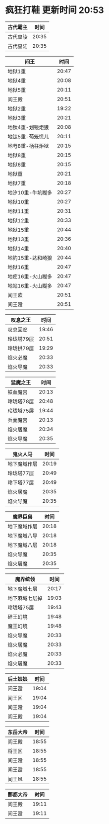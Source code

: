 # 疯狂打鞋 更新时间 20:53

| 古代霸主   | 时间    |
|--------|-------|
| 古代皇陵 | 20:35 |
| 古代皇陆 | 20:35 |

| 间王   | 时间    |
|--------|-------|
| 地狱1重 | 20:47 |
| 地狱4重 | 20:08 |
| 地狱5重 | 20:11 |
| 阎王殿 | 20:51 |
| 地狱2重 | 19:22 |
| 地狱3重 | 20:21 |
| 地钛4重-划镜炬狼 | 20:08 |
| 地钛5重-葡笼慌儿 | 20:11 |
| 地芍8重-柄柱炬狱 | 20:15 |
| 地狱8重 | 20:15 |
| 地狱6重 | 20:15 |
| 地狱重 | 20:21 |
| 地狱7重 | 20:18 |
| 地汐10重-牛坑糊多 | 20:27 |
| 地狱10重 | 20:27 |
| 地狱11重 | 20:31 |
| 地狱12重 | 20:33 |
| 地狱15重 | 20:44 |
| 地狱13重 | 20:36 |
| 地狱14重 | 20:40 |
| 地钓15重-达和崎狼 | 20:44 |
| 地狱16重 | 20:47 |
| 地疙16重-火山糊多 | 20:47 |
| 地站16重-火山糊多 | 20:47 |
| 闻王欧 | 20:51 |
| 间王殴 | 20:51 |

| 叹息之王   | 时间    |
|--------|-------|
| 叹息回廊 | 19:46 |
| 玲珑塔79层 | 20:51 |
| 玲珑拱79层 | 19:29 |
| 焰火必魔 | 20:33 |
| 焰火导魔 | 20:33 |

| 猛魔之王   | 时间    |
|--------|-------|
| 铁血魔宫 | 20:13 |
| 玲珑塔78层 | 20:48 |
| 玲珑塔75层 | 19:44 |
| 兵面魔宫 | 20:13 |
| 焰火居魔 | 20:34 |
| 焰火导魔 | 20:35 |

| 鬼火人马   | 时间    |
|--------|-------|
| 地下魔域作层 | 20:19 |
| 玲珑塔77层 | 20:49 |
| 玲下塔77层 | 20:49 |
| 焰火居魔 | 20:35 |
| 焰火导魔 | 20:35 |

| 魔界巨兽   | 时间    |
|--------|-------|
| 地下魔域作层 | 20:18 |
| 地下魔域八导 | 20:18 |
| 地下魔域八层 | 20:18 |
| 焰火导魔 | 20:35 |
| 焰火屠魔 | 20:35 |

| 魔界统领   | 时间    |
|--------|-------|
| 地下魔域七层 | 20:17 |
| 地下麻域七层掉 | 19:03 |
| 玲珑塔75层 | 19:43 |
| 碎王幻境 | 19:48 |
| 魔王幻境 | 19:48 |
| 焰火导魔 | 20:33 |
| 焰火居魔 | 20:33 |
| 焰火必魔 | 20:33 |
| 焰火屠魔 | 20:33 |

| 后土娘娘   | 时间    |
|--------|-------|
| 间王殴 | 19:04 |
| 闻王区 | 19:04 |
| 闻王殴 | 19:04 |
| 阎王殿 | 19:04 |

| 东岳大帝   | 时间    |
|--------|-------|
| 阎王殿 | 18:55 |
| 将王区 | 18:55 |
| 间王殴 | 18:55 |
| 闻王殴 | 18:55 |
| 间王风 | 18:55 |

| 酆都大帝   | 时间    |
|--------|-------|
| 阎王殿 | 19:11 |
| 间王殴 | 19:11 |